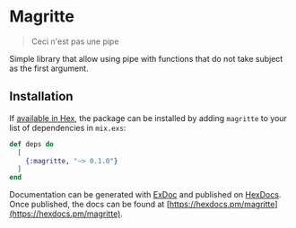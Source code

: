 # Magritte

> Ceci n'est pas une pipe

Simple library that allow using pipe with functions that do not take subject as
the first argument.

## Installation

If [available in Hex](https://hex.pm/docs/publish), the package can be installed
by adding `magritte` to your list of dependencies in `mix.exs`:

```elixir
def deps do
  [
    {:magritte, "~> 0.1.0"}
  ]
end
```

Documentation can be generated with [ExDoc](https://github.com/elixir-lang/ex_doc)
and published on [HexDocs](https://hexdocs.pm). Once published, the docs can
be found at [https://hexdocs.pm/magritte](https://hexdocs.pm/magritte).

